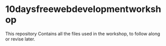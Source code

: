 # 10daysfreewebdevelopmentworkshop
This repository Contains all the files used in the workshop, to follow along or revise later. 

